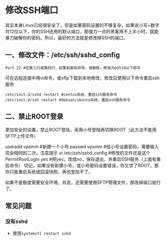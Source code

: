 # 修改SSH端口

其实本身Linux已经很安全了，但是如果密码设置的不够复杂，如果说小写+数字共12位以下，你的SSH还用的默认端口，那强力一点的黑客用不上半小时，就能暴力破解你的密码。所以，最好的方法就是修改掉SSH的端口。

## 一、修改文件：/etc/ssh/sshd_config
```shell
Port 22 #在第三行或第四行，如果前面有井号，请删除，修改为65534以下即可
```
可在远程连接中用vi命令，或sftp下载到本地修改，修改后使用以下命令重启ssh服务
```shell
/etc/init.d/sshd restart #centos系统，重启ssh服务命令
/etc/init.d/ssh restart #debian/ubuntu系统，重启ssh服务命令
```

## 二、禁止ROOT登录
更加安全的设置，禁止ROOT登陆，采用小号登陆再切换ROOT（此方法不能用SFTP上传文件）

useradd vpsmm #新建一个小号
passwd vpsmm #给小号设置密码，需要输入完全相同的二次，注意提示
vi /etc/ssh/sshd_config #修改的文件还是这个
PermitRootLogin yes #把yes，改成no，保存退出，并重启SSH服务（上面有重启命令）
切记，如果没有新建小号，或小号密码设置错误，你又禁了ROOT，那你只能重启系统或回滚快照，再也登陆不了。
 
如果不是极度需要安全环境，并且，还需要使用SFTP管理文件，那改掉端口就行了。

## 常见问题

### 没有sshd
- 使用`systemctl restart sshd`

